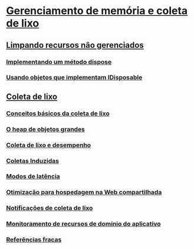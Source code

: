 # [Gerenciamento de memória e coleta de lixo](memory-management-and-gc.md)
## [Limpando recursos não gerenciados](unmanaged.md)
### [Implementando um método dispose](implementing-dispose.md)
### [Usando objetos que implementam IDisposable](using-objects.md)
## [Coleta de lixo](index.md)
### [Conceitos básicos da coleta de lixo](fundamentals.md)
### [O heap de objetos grandes](large-object-heap.md)
### [Coleta de lixo e desempenho](performance.md)
### [Coletas Induzidas](induced.md)
### [Modos de latência](latency.md)
### [Otimização para hospedagem na Web compartilhada](optimization-for-shared-web-hosting.md)
### [Notificações de coleta de lixo](notifications.md)
### [Monitoramento de recursos de domínio do aplicativo](app-domain-resource-monitoring.md)
### [Referências fracas](weak-references.md)

